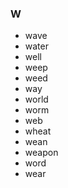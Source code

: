 ### W

- wave
- water
- well
- weep
- weed
- way
- world
- worm
- web
- wheat
- wean
- weapon
- word
- wear